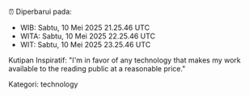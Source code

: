 ⏰ Diperbarui pada:
- WIB: Sabtu, 10 Mei 2025 21.25.46 UTC
- WITA: Sabtu, 10 Mei 2025 22.25.46 UTC
- WIT: Sabtu, 10 Mei 2025 23.25.46 UTC

Kutipan Inspiratif:
"I'm in favor of any technology that makes my work available to the reading public at a reasonable price."


Kategori: technology

